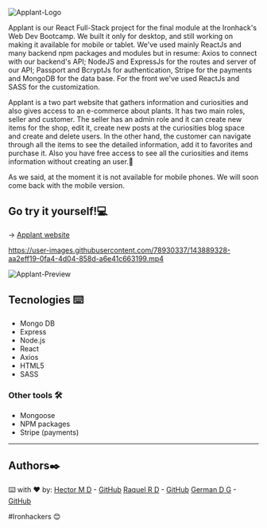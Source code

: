 ![Applant-Logo](https://i.ibb.co/x5LmrDw/logo-applant-verde-pequen-o.png)

Applant is our React Full-Stack project for the final module at the Ironhack's Web Dev Bootcamp. We built it only for desktop, and still working on making it available for mobile or tablet. We've used mainly ReactJs and many backend npm packages and modules but in resume: Axios to connect with our backend's API; NodeJS and ExpressJs for the routes and server of our API; Passport and BcryptJs for authentication, Stripe for the payments and MongoDB for the data base. For the front we've used ReactJs and SASS for the customization. 

Applant is a two part website that gathers information and curiosities and also gives access to an e-commerce about plants. It has two main roles, seller and customer. The seller has an admin role and it can create new items for the shop, edit it, create new posts at the curiosities blog space and create and delete users. In the other hand, the customer can navigate through all the items to see the detailed information, add it to favorites and purchase it. Also you have free access to see all the curiosities and items information without creating an user.🌱

As we said, at the moment it is not available for mobile phones. We will soon come back with the mobile version.

  
## Go try it yourself!💻

→ [Applant website](https://applant.herokuapp.com/)

https://user-images.githubusercontent.com/78930337/143889328-aa2eff19-0fa4-4d04-858d-a6e41c663199.mp4

![Applant-Preview](https://i.ibb.co/Dk5XMXX/Captura-de-pantalla-2021-05-21-a-las-12-03-17.png)

## Tecnologies ⌨️
- Mongo DB
- Express
- Node.js
- React
- Axios
- HTML5
- SASS

### Other tools 🛠️
- Mongoose
- NPM packages
- Stripe (payments)

---
## Authors✒️
⌨️ with ❤️ by:
 [Hector M D](https://www.linkedin.com/in/hector-md/) - [GitHub](https://github.com/Thornnk)
 [Raquel R D](https://www.linkedin.com/in/raquel-rodriguez-diaz/) - [GitHub](https://github.com/srtamaciel)
 [German D G](https://www.linkedin.com/in/germandelgadogarcia/) - [GitHub](https://github.com/GermanDG6)
 
 #Ironhackers 😊
